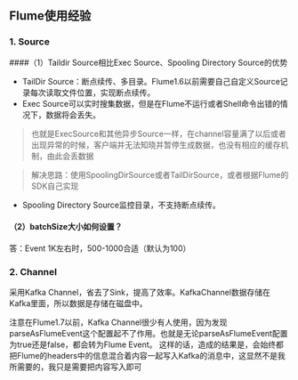## Flume使用经验

### 1. Source
####（1）Taildir Source相比Exec Source、Spooling Directory Source的优势
- TailDir Source：断点续传、多目录。Flume1.6以前需要自己自定义Source记录每次读取文件位置，实现断点续传。
- Exec Source可以实时搜集数据，但是在Flume不运行或者Shell命令出错的情况下，数据将会丢失。
> 也就是ExecSource和其他异步Source一样，在channel容量满了以后或者出现异常的时候，客户端并无法知晓并暂停生成数据，也没有相应的缓存机制，由此会丢数据

> 解决思路：使用SpoolingDirSource或者TailDirSource，或者根据Flume的SDK自己实现
- Spooling Directory Source监控目录，不支持断点续传。
#### （2）batchSize大小如何设置？
答：Event 1K左右时，500-1000合适（默认为100）

### 2. Channel
采用Kafka Channel，省去了Sink，提高了效率。KafkaChannel数据存储在Kafka里面，所以数据是存储在磁盘中。

注意在Flume1.7以前，Kafka Channel很少有人使用，因为发现parseAsFlumeEvent这个配置起不了作用。也就是无论parseAsFlumeEvent配置为true还是false，都会转为Flume Event。
这样的话，造成的结果是，会始终都把Flume的headers中的信息混合着内容一起写入Kafka的消息中，这显然不是我所需要的，我只是需要把内容写入即可

